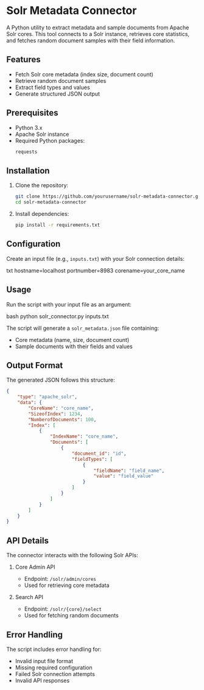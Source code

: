 # Solr Metadata Connector

A Python utility to extract metadata and sample documents from Apache Solr cores. This tool connects to a Solr instance, retrieves core statistics, and fetches random document samples with their field information.

## Features

- Fetch Solr core metadata (index size, document count)
- Retrieve random document samples
- Extract field types and values
- Generate structured JSON output

## Prerequisites

- Python 3.x
- Apache Solr instance
- Required Python packages:
  ```txt
  requests
  ```

## Installation

1. Clone the repository:
   ```bash
   git clone https://github.com/yourusername/solr-metadata-connector.git
   cd solr-metadata-connector
   ```

2. Install dependencies:
   ```bash
   pip install -r requirements.txt
   ```

## Configuration

Create an input file (e.g., `inputs.txt`) with your Solr connection details:

txt
hostname=localhost
portnumber=8983
corename=your_core_name

## Usage

Run the script with your input file as an argument:

bash
python solr_connector.py inputs.txt

The script will generate a `solr_metadata.json` file containing:
- Core metadata (name, size, document count)
- Sample documents with their fields and values

## Output Format

The generated JSON follows this structure:
```json
{
    "type": "apache_solr",
    "data": {
        "CoreName": "core_name",
        "SizeofIndex": 1234,
        "NumberofDocuments": 100,
        "Index": [
            {
                "IndexName": "core_name",
                "Documents": [
                    {
                        "document_id": "id",
                        "fieldTypes": [
                            {
                                "fieldName": "field_name",
                                "value": "field_value"
                            }
                        ]
                    }
                ]
            }
        ]
    }
}
```

## API Details

The connector interacts with the following Solr APIs:

1. Core Admin API
   - Endpoint: `/solr/admin/cores`
   - Used for retrieving core metadata

2. Search API
   - Endpoint: `/solr/{core}/select`
   - Used for fetching random documents

## Error Handling

The script includes error handling for:
- Invalid input file format
- Missing required configuration
- Failed Solr connection attempts
- Invalid API responses
